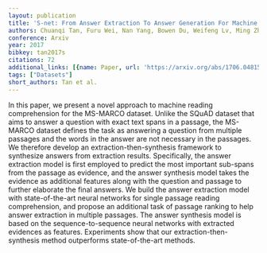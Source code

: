 ```yaml
---
layout: publication
title: 'S-net: From Answer Extraction To Answer Generation For Machine Reading Comprehension'
authors: Chuanqi Tan, Furu Wei, Nan Yang, Bowen Du, Weifeng Lv, Ming Zhou
conference: Arxiv
year: 2017
bibkey: tan2017s
citations: 72
additional_links: [{name: Paper, url: 'https://arxiv.org/abs/1706.04815'}]
tags: ["Datasets"]
short_authors: Tan et al.
---
```

In this paper, we present a novel approach to machine reading comprehension
for the MS-MARCO dataset. Unlike the SQuAD dataset that aims to answer a
question with exact text spans in a passage, the MS-MARCO dataset defines the
task as answering a question from multiple passages and the words in the answer
are not necessary in the passages. We therefore develop an
extraction-then-synthesis framework to synthesize answers from extraction
results. Specifically, the answer extraction model is first employed to predict
the most important sub-spans from the passage as evidence, and the answer
synthesis model takes the evidence as additional features along with the
question and passage to further elaborate the final answers. We build the
answer extraction model with state-of-the-art neural networks for single
passage reading comprehension, and propose an additional task of passage
ranking to help answer extraction in multiple passages. The answer synthesis
model is based on the sequence-to-sequence neural networks with extracted
evidences as features. Experiments show that our extraction-then-synthesis
method outperforms state-of-the-art methods.